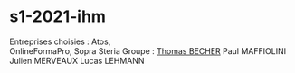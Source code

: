 # s1-2021-ihm
Entreprises choisies : 
Atos, <br>
OnlineFormaPro,
Sopra Steria
Groupe :
    [Thomas BECHER](mailto:thomas.becher@edu.univ-fconte.fr?subject=[SAE_S1.06-A2])
    Paul MAFFIOLINI
    Julien MERVEAUX
    Lucas LEHMANN
